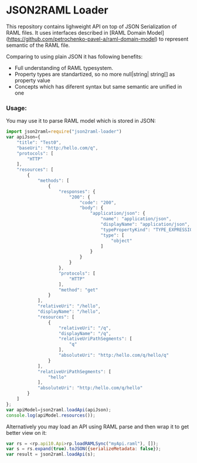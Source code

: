 # JSON2RAML Loader

This repository contains lighweight API on top of JSON Serialization of RAML files. It uses interfaces described in [RAML Domain Model] (https://github.com/petrochenko-pavel-a/raml-domain-model) to represent semantic of the RAML file.

Comparing to using plain JSON it has following benefits:
* Full understanding of RAML typesystem.
* Property types are standartized, so no more null|string| string[] as property value
* Concepts which has diferent syntax but same semantic are unified in one

### Usage:

You may use it to parse RAML model which is stored in JSON:

```javascript
import json2raml=require("json2raml-loader")
var apiJson={
    "title": "Test0",
    "baseUri": "http:/hello.com/q",
    "protocols": [
        "HTTP"
    ],
    "resources": [
        {
            "methods": [
                {
                    "responses": {
                        "200": {
                            "code": "200",
                            "body": {
                                "application/json": {
                                    "name": "application/json",
                                    "displayName": "application/json",
                                    "typePropertyKind": "TYPE_EXPRESSION",
                                    "type": [
                                        "object"
                                    ]
                                }
                            }
                        }
                    },
                    "protocols": [
                        "HTTP"
                    ],
                    "method": "get"
                }
            ],
            "relativeUri": "/hello",
            "displayName": "/hello",
            "resources": [
                {
                    "relativeUri": "/q",
                    "displayName": "/q",
                    "relativeUriPathSegments": [
                        "q"
                    ],
                    "absoluteUri": "http:/hello.com/q/hello/q"
                }
            ],
            "relativeUriPathSegments": [
                "hello"
            ],
            "absoluteUri": "http:/hello.com/q/hello"
        }
    ]
};
var apiModel=json2raml.loadApi(apiJson);
console.log(apiModel.resources());
```

Alternatively you may load an API using RAML parse and then wrap it to get better view on it:
```javascript
var rs = <rp.api10.Api>rp.loadRAMLSync("myApi.raml"), []);
var s = rs.expand(true).toJSON({serializeMetadata: false});
var result = json2raml.loadApi(s);
```
